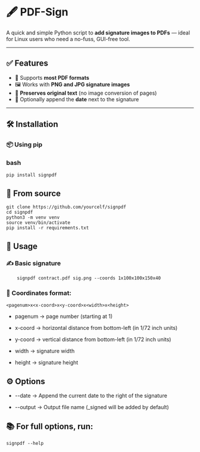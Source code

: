 # 🖋️ PDF-Sign

A quick and simple Python script to **add signature images to PDFs** — ideal for Linux users who need a no-fuss, GUI-free tool.

---

## ✅ Features

- 🧩 Supports **most PDF formats**
- 🖼️ Works with **PNG and JPG signature images**
- 📄 **Preserves original text** (no image conversion of pages)
- 📅 Optionally append the **date** next to the signature

---

## 🛠️ Installation

### 📦 Using pip

### bash
    pip install signpdf


## 🧪 From source
    git clone https://github.com/yourcelf/signpdf
    cd signpdf
    python3 -m venv venv
    source venv/bin/activate
    pip install -r requirements.txt

## 📝 Usage

### ✍️ Basic signature

        signpdf contract.pdf sig.png --coords 1x100x100x150x40

### 🧭 Coordinates format:

    <pagenum>x<x-coord>x<y-coord>x<width>x<height>

- pagenum → page number (starting at 1)

- x-coord → horizontal distance from bottom-left (in 1/72 inch units)

- y-coord → vertical distance from bottom-left (in 1/72 inch units)

- width → signature width

- height → signature height

## ⚙️ Options

- --date → Append the current date to the right of the signature

- --output → Output file name (_signed will be added by default)

## 📚 For full options, run:
    signpdf --help
